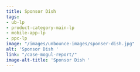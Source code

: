 ```yaml
---
title: Sponsor Dish
tags:
- ub-lp
- product-category-main-lp
- mobile-app-lp
- ppc-lp
image: "/images/unbounce-images/sponser-dish.jpg"
alt: 'Sponsor Dish '
link: "/case-mogul-report/"
image-alt-title: 'Sponsor Dish '
---
```


